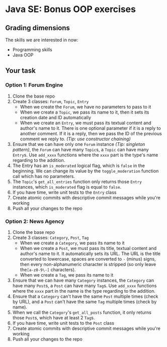 # Java SE: Bonus OOP exercises

## Grading dimensions

The skills we are interested in now:

- Programming skills
- Java OOP

## Your task

### Option 1: Forum Engine

1. Clone the base repo
1. Create 3 classes: `Forum`, `Topic`, `Entry` 
   - When we create the `Forum`, we have no parameters to pass to it
   - When we create a `Topic`, we pass its name to it, then it sets its creation date and ID automatically
   - When we create an `Entry`, we must pass its textual content and author's name to it. There is one optional parameter if it is a reply to another comment. If it is a reply, then we pass the ID of the previous comment we reply to. *(Tip: use constructor chaining)*
1. Ensure that we can have only one `Forum` instance *(Tip: singleton pattern)*, the `Forum` can have many `Topic`s, a `Topic` can have many `Entry`s. Use `add_xxxx` functions where the `xxxx` part is the type's name regarding to the addition.
1. The Entry has an `is_moderated` logical flag, which is `false` in the beginning. We can change its value by the `toggle_moderation` function call which has no parameters.
1. The `Topic`'s `get_all_entries` function only returns those `Entry` instances, which `is_moderated` flag is equal to `false`.
1. If you have time, write unit tests to the `Entry` class
1. Create atomic commits with descriptive commit messages while you're working
1. Push all your changes to the repo


### Option 2: News Agency

1. Clone the base repo
1. Create 3 classes: `Category`, `Post`, `Tag`
   - When we create a `Category`, we pass its name to it
   - When we create a `Post`, we must pass its title, textual content and author's name to it. It automatically sets its URL. The URL is the title converted to lowercase, spaces are converted to `-` (minus) signs, then every non-alphanumeric character is stripped (so only leave the`[a-z0-9\-]` characters).
   - When we create a `Tag`, we pass its name to it
1. Ensure that we can have many `Category` instances, the `Category` can have many `Post`s, a `Post` can have many `Tag`s. Use `add_xxxx` functions where the `xxxx` part in the name is the type regarding to the addition.
1. Ensure that a `Category` can't have the same `Post` multiple times (check by URL), and a `Post` can't have the same `Tag` multiple times (check by name).
1. When we call the `Category`'s `get_all_posts` function, it only returns those `Post`s, which have at least 2 `Tag`s.
1. If you have time, write unit tests to the `Post` class
1. Create atomic commits with descriptive commit messages while you're working
1. Push all your changes to the repo
